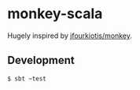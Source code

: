 # monkey-scala

Hugely inspired by [jfourkiotis/monkey](https://github.com/jfourkiotis/monkey).

## Development

```
$ sbt ~test
```